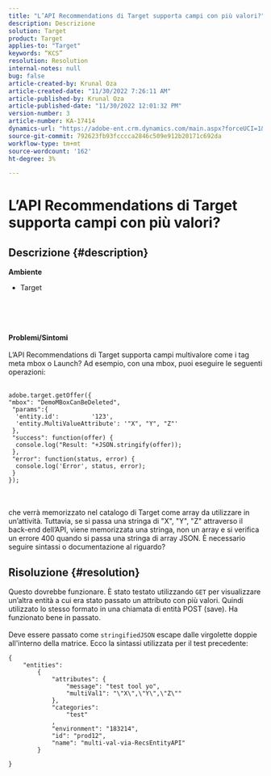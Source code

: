 ```yaml
---
title: "L’API Recommendations di Target supporta campi con più valori?"
description: Descrizione
solution: Target
product: Target
applies-to: "Target"
keywords: “KCS”
resolution: Resolution
internal-notes: null
bug: false
article-created-by: Krunal Oza
article-created-date: "11/30/2022 7:26:11 AM"
article-published-by: Krunal Oza
article-published-date: "11/30/2022 12:01:32 PM"
version-number: 3
article-number: KA-17414
dynamics-url: "https://adobe-ent.crm.dynamics.com/main.aspx?forceUCI=1&pagetype=entityrecord&etn=knowledgearticle&id=1e60163f-8070-ed11-9561-6045bd006a22"
source-git-commit: 792623fb93fcccca2846c509e912b20171c692da
workflow-type: tm+mt
source-wordcount: '162'
ht-degree: 3%

---
```


# L’API Recommendations di Target supporta campi con più valori?

## Descrizione {#description}

<b>Ambiente</b>
- Target

<br><br> <br><br>
<b>Problemi/Sintomi</b>
<br><br>L’API Recommendations di Target supporta campi multivalore come i tag meta mbox o Launch? Ad esempio, con una mbox, puoi eseguire le seguenti operazioni:<br><br>

```
adobe.target.getOffer({
"mbox": "DemoMBoxCanBeDeleted",
 "params":{
  'entity.id':         '123',   
  'entity.MultiValueAttribute': '"X", "Y", "Z"'
 },
 "success": function(offer) {
  console.log("Result: "+JSON.stringify(offer));
 },
 "error": function(status, error) {
  console.log('Error', status, error);
 }
});
```

<br><br>che verrà memorizzato nel catalogo di Target come array da utilizzare in un’attività. Tuttavia, se si passa una stringa di &quot;X&quot;, &quot;Y&quot;, &quot;Z&quot; attraverso il back-end dell’API, viene memorizzata una stringa, non un array e si verifica un errore 400 quando si passa una stringa di array JSON. È necessario seguire sintassi o documentazione al riguardo?<br>

## Risoluzione {#resolution}


Questo dovrebbe funzionare. È stato testato utilizzando `GET` per visualizzare un’altra entità a cui era stato passato un attributo con più valori. Quindi utilizzato lo stesso formato in una chiamata di entità POST (save). Ha funzionato bene in passato.
<br> <br>Deve essere passato come `stringifiedJSON` escape dalle virgolette doppie all&#39;interno della matrice. Ecco la sintassi utilizzata per il test precedente:<br>

```
{
    "entities":
        {
            "attributes": {
                "message": "test tool yo",
                "multiVal1": "\"X\",\"Y\",\"Z\""
            },
            "categories": 
                "test"
            ,
            "environment": "183214",
            "id": "prod12",
            "name": "multi-val-via-RecsEntityAPI"
        }
    
}
```

